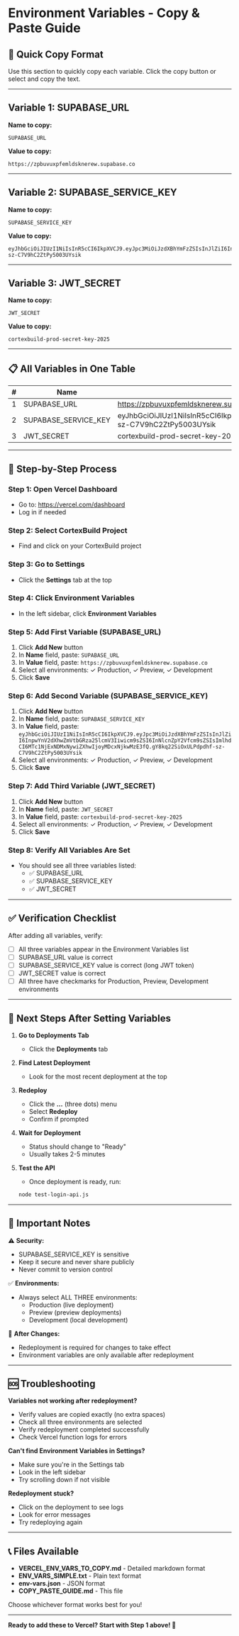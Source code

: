# Environment Variables - Copy & Paste Guide

## 🎯 Quick Copy Format

Use this section to quickly copy each variable. Click the copy button or select and copy the text.

---

## Variable 1: SUPABASE_URL

**Name to copy:**
```
SUPABASE_URL
```

**Value to copy:**
```
https://zpbuvuxpfemldsknerew.supabase.co
```

---

## Variable 2: SUPABASE_SERVICE_KEY

**Name to copy:**
```
SUPABASE_SERVICE_KEY
```

**Value to copy:**
```
eyJhbGciOiJIUzI1NiIsInR5cCI6IkpXVCJ9.eyJpc3MiOiJzdXBhYmFzZSIsInJlZiI6InpwYnV2dXhwZmVtbGRza25lcmV3Iiwicm9sZSI6InNlcnZpY2Vfcm9sZSIsImlhdCI6MTc1NjExNDMxNywiZXhwIjoyMDcxNjkwMzE3fQ.gY8kq22SiOxULPdpdhf-sz-C7V9hC2ZtPy5003UYsik
```

---

## Variable 3: JWT_SECRET

**Name to copy:**
```
JWT_SECRET
```

**Value to copy:**
```
cortexbuild-prod-secret-key-2025
```

---

## 📋 All Variables in One Table

| # | Name | Value |
|---|------|-------|
| 1 | SUPABASE_URL | https://zpbuvuxpfemldsknerew.supabase.co |
| 2 | SUPABASE_SERVICE_KEY | eyJhbGciOiJIUzI1NiIsInR5cCI6IkpXVCJ9.eyJpc3MiOiJzdXBhYmFzZSIsInJlZiI6InpwYnV2dXhwZmVtbGRza25lcmV3Iiwicm9sZSI6InNlcnZpY2Vfcm9sZSIsImlhdCI6MTc1NjExNDMxNywiZXhwIjoyMDcxNjkwMzE3fQ.gY8kq22SiOxULPdpdhf-sz-C7V9hC2ZtPy5003UYsik |
| 3 | JWT_SECRET | cortexbuild-prod-secret-key-2025 |

---

## 🔄 Step-by-Step Process

### Step 1: Open Vercel Dashboard
- Go to: https://vercel.com/dashboard
- Log in if needed

### Step 2: Select CortexBuild Project
- Find and click on your CortexBuild project

### Step 3: Go to Settings
- Click the **Settings** tab at the top

### Step 4: Click Environment Variables
- In the left sidebar, click **Environment Variables**

### Step 5: Add First Variable (SUPABASE_URL)
1. Click **Add New** button
2. In **Name** field, paste: `SUPABASE_URL`
3. In **Value** field, paste: `https://zpbuvuxpfemldsknerew.supabase.co`
4. Select all environments: ✓ Production, ✓ Preview, ✓ Development
5. Click **Save**

### Step 6: Add Second Variable (SUPABASE_SERVICE_KEY)
1. Click **Add New** button
2. In **Name** field, paste: `SUPABASE_SERVICE_KEY`
3. In **Value** field, paste: `eyJhbGciOiJIUzI1NiIsInR5cCI6IkpXVCJ9.eyJpc3MiOiJzdXBhYmFzZSIsInJlZiI6InpwYnV2dXhwZmVtbGRza25lcmV3Iiwicm9sZSI6InNlcnZpY2Vfcm9sZSIsImlhdCI6MTc1NjExNDMxNywiZXhwIjoyMDcxNjkwMzE3fQ.gY8kq22SiOxULPdpdhf-sz-C7V9hC2ZtPy5003UYsik`
4. Select all environments: ✓ Production, ✓ Preview, ✓ Development
5. Click **Save**

### Step 7: Add Third Variable (JWT_SECRET)
1. Click **Add New** button
2. In **Name** field, paste: `JWT_SECRET`
3. In **Value** field, paste: `cortexbuild-prod-secret-key-2025`
4. Select all environments: ✓ Production, ✓ Preview, ✓ Development
5. Click **Save**

### Step 8: Verify All Variables Are Set
- You should see all three variables listed:
  - ✅ SUPABASE_URL
  - ✅ SUPABASE_SERVICE_KEY
  - ✅ JWT_SECRET

---

## ✅ Verification Checklist

After adding all variables, verify:

- [ ] All three variables appear in the Environment Variables list
- [ ] SUPABASE_URL value is correct
- [ ] SUPABASE_SERVICE_KEY value is correct (long JWT token)
- [ ] JWT_SECRET value is correct
- [ ] All three have checkmarks for Production, Preview, Development environments

---

## 🚀 Next Steps After Setting Variables

1. **Go to Deployments Tab**
   - Click the **Deployments** tab

2. **Find Latest Deployment**
   - Look for the most recent deployment at the top

3. **Redeploy**
   - Click the **...** (three dots) menu
   - Select **Redeploy**
   - Confirm if prompted

4. **Wait for Deployment**
   - Status should change to "Ready"
   - Usually takes 2-5 minutes

5. **Test the API**
   - Once deployment is ready, run:
   ```bash
   node test-login-api.js
   ```

---

## 📝 Important Notes

⚠️ **Security:**
- SUPABASE_SERVICE_KEY is sensitive
- Keep it secure and never share publicly
- Never commit to version control

✅ **Environments:**
- Always select ALL THREE environments:
  - Production (live deployment)
  - Preview (preview deployments)
  - Development (local development)

🔄 **After Changes:**
- Redeployment is required for changes to take effect
- Environment variables are only available after redeployment

---

## 🆘 Troubleshooting

**Variables not working after redeployment?**
- Verify values are copied exactly (no extra spaces)
- Check all three environments are selected
- Verify redeployment completed successfully
- Check Vercel function logs for errors

**Can't find Environment Variables in Settings?**
- Make sure you're in the Settings tab
- Look in the left sidebar
- Try scrolling down if not visible

**Redeployment stuck?**
- Click on the deployment to see logs
- Look for error messages
- Try redeploying again

---

## 📞 Files Available

- **VERCEL_ENV_VARS_TO_COPY.md** - Detailed markdown format
- **ENV_VARS_SIMPLE.txt** - Plain text format
- **env-vars.json** - JSON format
- **COPY_PASTE_GUIDE.md** - This file

Choose whichever format works best for you!

---

**Ready to add these to Vercel? Start with Step 1 above! 🚀**

